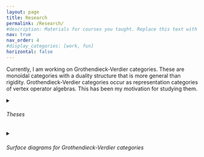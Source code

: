 ```yaml
---
layout: page
title: Research
permalink: /Research/
#description: Materials for courses you taught. Replace this text with your description.
nav: true
nav_order: 4
#display_categories: [work, fun]
horizontal: false
---
```

Currently, I am working on Grothendieck-Verdier categories. These are monoidal categories with a duality structure that is more general than rigidity. Grothendieck-Verdier categories occur as representation categories of vertex operator algebras. This has been my motivation for studying them.

<details><summary>
<h6><span class="font-weight-bold">Theses</span></h6>
  </summary>


- My [<ins>bachelor's thesis</ins>](https://drive.google.com/file/d/13EyI9eTgfvTnlHWxnKYQZ2IcJ5FZeQFS/view?usp=sharing) characterizing linearly distributive categories with invertible distributors up to Frobenius linearly distributive equivalence.
- My [<ins>master's thesis</ins>](https://drive.google.com/file/d/1gj5UtUiXkceE_ALid8IYQCv4w3LK3G4J/view?usp=sharing) on surface diagrams for Grothendieck-Verdier categories, Frobenius algebras in linearly distributive categories, Hopf monads, Hopf algebroids, Hopf adjunctions, and Frobenius-Schur indicators for pivotal Grothendieck-Verdier categories.
</details>

<details><summary>
<h6><span class="font-weight-bold">Surface diagrams for Grothendieck-Verdier categories</span></h6>
</summary> 


Some files for the proof assistant homotopy.io:

- The signature of <a href="/assets/pdf/Monoidal_categories.hom" download="Monoidal_categories.hom">monoidal categories</a>.
- The signature of <a href="/assets/pdf/Lax_monoidal_functors.hom" download="Lax_monoidal_functors.hom">lax monoidal functors</a>.
- The signature of <a href="/assets/pdf/LD-categories.hom" download="LD-categories.hom">linearly distributive categories</a>.
- The signature of <a href="/assets/pdf/side-inverse_LD-(co)pairings.hom" download="side-inverse_LD-(co)pairings.hom">side-inverse LD-(co)pairings</a>.
- The signature of <a href="/assets/pdf/LD-Frobenius_algebras.hom" download="LD-Frobenius_algebras.hom">LD-Frobenius algebras</a>.

To use them, import the downloaded files into the beta version of [<ins>homotopy.io</ins>](https://beta.homotopy.io). Homotopy.io is a web-based proof assistant for finitely-presented globular n-categories.

Some STL files for surface diagrams from my master's thesis:

- <a href="/assets/pdf/tuning_fork.stl" download="tuning_fork.stl">Monoidal tuning fork</a>.
- <a href="/assets/pdf/Left_unitor.stl" download="Left_unitor.stl">Left unitor</a>.
- <a href="/assets/pdf/multiplication_lax-monoidal-functor.stl" download="multiplication_lax-monoidal-functor.stl">Multiplication</a> of a lax monoidal functor.
- <a href="/assets/pdf/left_distributor.stl" download="left_distributor.stl">Left distributor</a>.
- <a href="/assets/pdf/right_distributor.stl" download="right_distributor.stl">Right distributor</a>.
- Half of <a href="/assets/pdf/snake_equation-(S2).stl" download="snake_equation-(S2).stl">snake equation (S2)</a>.
- <a href="/assets/pdf/multiplication_algebra.stl" download="multiplication_algebra.stl">Multiplication</a> of an algebra.
- Half of the <a href="/assets/pdf/Associativity1.stl" download="Associativity1.stl">associativity relation</a>.
- Other half of the <a href="/assets/pdf/Associativity2.stl" download="Associativity2.stl">associativity relation</a>.
- Half of the <a href="/assets/pdf/Left_unitality.stl" download="Left_unitality.stl">left unitality relation</a>.
- Part of the <a href="/assets/pdf/Frobenius_relation-first_part.stl" download="Frobenius_relation1.stl">LD-Frobenius relation</a>.
- Other part of the <a href="/assets/pdf/Frobenius_relation-second_part.stl" download="Frobenius_relation2.stl">LD-Frobenius relation</a>.

Display your downloaded STL files here:

<iframe id="vs_iframe" src="https://www.viewstl.com/?embedded" style="border:0;margin:0;width:100%;height:100%;"></iframe>

I created the STL files with homotopy.io. Unfortunately, the STL file format does not support colors. Thus, the files for the right and left distributor are also those for the associator and its inverse.

</details>
